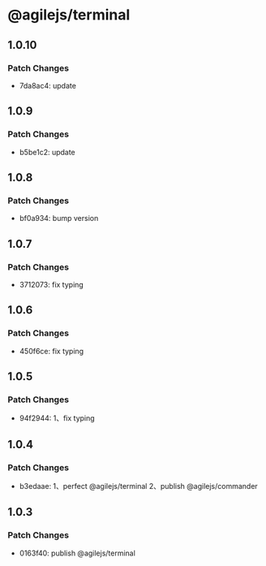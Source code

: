 # @agilejs/terminal

## 1.0.10

### Patch Changes

- 7da8ac4: update

## 1.0.9

### Patch Changes

- b5be1c2: update

## 1.0.8

### Patch Changes

- bf0a934: bump version

## 1.0.7

### Patch Changes

- 3712073: fix typing

## 1.0.6

### Patch Changes

- 450f6ce: fix typing

## 1.0.5

### Patch Changes

- 94f2944: 1、fix typing

## 1.0.4

### Patch Changes

- b3edaae: 1、perfect @agilejs/terminal
  2、publish @agilejs/commander

## 1.0.3

### Patch Changes

- 0163f40: publish @agilejs/terminal
